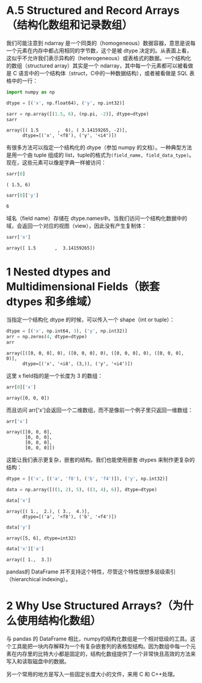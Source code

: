 

# A.5 Structured and Record Arrays（结构化数组和记录数组）

我们可能注意到 ndarray 是一个同类的（homogeneous）数据容器，意思是说每一个元素在内存中都占用相同的字节数，这个是被 dtype 决定的。从表面上看，这似乎不允许我们表示异构的（heterogeneous）或表格式的数据。一个结构化的数组（structured array）其实是一个 ndarray，其中每一个元素都可以被看做是 C 语言中的一个结构体（struct，C中的一种数据结构），或者被看做是 SQL 表格中的一行：


```Python
import numpy as np
```


```Python
dtype = [('x', np.float64), ('y', np.int32)]
```


```Python
sarr = np.array([(1.5, 6), (np.pi, -2)], dtype=dtype)
sarr
```




    array([( 1.5       ,  6), ( 3.14159265, -2)],
          dtype=[('x', '<f8'), ('y', '<i4')])



有很多方法可以指定一个结构化的 dtype（参加 numpy 的文档）。一种典型方法是用一个由 tuple 组成的 list，tuple的格式为`(field_name, field_data_type)`。现在，这些元素可以像是字典一样被访问：


```Python
sarr[0]
```




    ( 1.5, 6)




```Python
sarr[0]['y']
```




    6



域名（field name）存储在 dtype.names中。当我们访问一个结构化数据中的域，会返回一个对应的视图（view），因此没有产生复制体：


```Python
sarr['x']
```




    array([ 1.5       ,  3.14159265])



# 1 Nested dtypes and Multidimensional Fields（嵌套 dtypes 和多维域）

当指定一个结构化 dtype 的时候，可以传入一个 shape（int or tuple）：


```Python
dtype = [('x', np.int64, 3), ('y', np.int32)]
arr = np.zeros(4, dtype=dtype)
arr
```




    array([([0, 0, 0], 0), ([0, 0, 0], 0), ([0, 0, 0], 0), ([0, 0, 0], 0)],
          dtype=[('x', '<i8', (3,)), ('y', '<i4')])



这里 x field指的是一个长度为 3 的数组：


```Python
arr[0]['x']
```




    array([0, 0, 0])



而且访问 arr['x']会返回一个二维数组，而不是像前一个例子里只返回一维数组：


```Python
arr['x']
```




    array([[0, 0, 0],
           [0, 0, 0],
           [0, 0, 0],
           [0, 0, 0]])



这能让我们表示更复杂，嵌套的结构。我们也能使用嵌套 dtypes 来制作更复杂的结构：


```Python
dtype = [('x', [('a', 'f8'), ('b', 'f4')]), ('y', np.int32)]
```


```Python
data = np.array([((1, 2), 5), ((3, 4), 6)], dtype=dtype)
```


```Python
data['x']
```




    array([( 1.,  2.), ( 3.,  4.)],
          dtype=[('a', '<f8'), ('b', '<f4')])




```Python
data['y']
```




    array([5, 6], dtype=int32)




```Python
data['x']['a']
```




    array([ 1.,  3.])



pandas的 DataFrame 并不支持这个特性，尽管这个特性很想多层级索引（hierarchical indexing）。

# 2 Why Use Structured Arrays?（为什么使用结构化数组）

与 pandas 的 DataFrame 相比，numpy的结构化数组是一个相对低级的工具。这个工具能把一块内存解释为一个有复杂嵌套列的表格型结构。因为数组中每一个元素在内存里的比特大小都是固定的，结构化数组提供了一个非常快且高效的方法来写入和读取磁盘中的数据。

另一个常用的地方是写入一些固定长度大小的文件，来用 C 和 C++处理。
